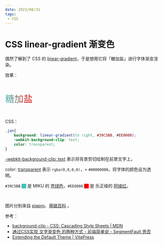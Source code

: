 ```yaml
---
date: 2023/08/31
tags: 
 - CSS
---
```


<style>
.miku{
    display: inline-block;
    width: 15px;
    height: 15px;
    background-color: #39C5BB;
    vertical-align: middle;
}
.yzl{
    display: inline-block;
    width: 15px;
    height: 15px;
    background-color: #EE0000;
    vertical-align: middle;
}
.jan{
    font-size: 30px;
    display: inline-block;
    background: linear-gradient(to right, #39C5BB, #EE0000);
    -webkit-background-clip: text;
    color: transparent;
}
</style>

# CSS linear-gradient 渐变色

偶然了解到了 CSS 的 [linear-gradient](https://developer.mozilla.org/en-US/docs/Web/CSS/CSS_images/Using_CSS_gradients)，于是想用它将「糖加盐」进行字体渐变渲染。

效果：
<p class="jan">糖加盐</p>

CSS：

```css
.jan{
    background: linear-gradient(to right, #39C5BB, #EE0000);
    -webkit-background-clip: text;
    color: transparent;
}
```

[-webkit-background-clip: text](https://developer.mozilla.org/en-US/docs/Web/CSS/background-clip#values) 表示将背景剪切绘制在前景文字上。

color: [transparent](https://developer.mozilla.org/en-US/docs/Web/CSS/named-color#transparent) 表示 `rgba(0,0,0,0)`，= `#00000000`，将字体的颜色设为透明。

`#39C5BB` <span class="miku"></span> 是 MIKU 的 [苍绿色](https://piapro.net/intl/zh-cn_character.html)，`#EE0000` <span class="yzl"></span> 是 乐正绫的 [阿绫红](https://zh.moegirl.org.cn/zh-hans/%E9%98%BF%E7%BB%AB%E7%BA%A2)。

<figure>
<img style="text-align:center;" src="https://piapro.net/intl/images/ch_img_miku.png" alt="">
<img src="https://cdn.jsdelivr.net/gh/tangjan/imgBed/notes/2023/08/31/css-linear-gradient/yue-zheng-ling.png" alt="">
</figure>

图片分别来自 [piapro](https://piapro.net/intl/zh-cn_character.html)、[萌娘百科](https://zh.moegirl.org.cn/%E4%B9%90%E6%AD%A3%E7%BB%AB) 。

参考：

* [background-clip - CSS: Cascading Style Sheets | MDN](https://developer.mozilla.org/en-US/docs/Web/CSS/background-clip)
* [通过CSS实现 文字渐变色 的两种方式 - 前端简单说 - SegmentFault 思否](https://segmentfault.com/a/1190000011882933)
* [Extending the Default Theme | VitePress](https://vitepress.dev/guide/extending-default-theme#customizing-css)
